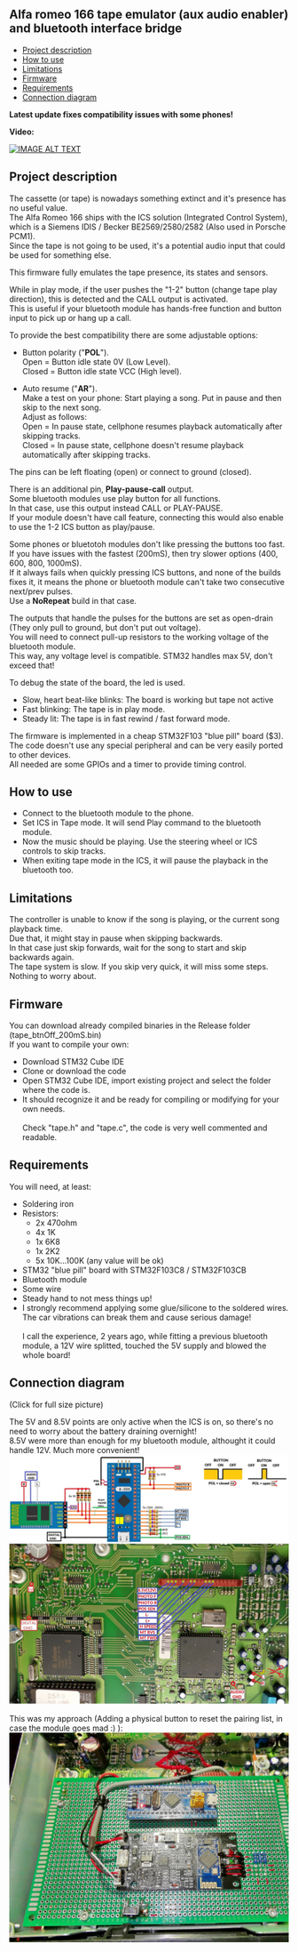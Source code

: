## Alfa romeo 166 tape emulator (aux audio enabler) and bluetooth interface bridge 

<!-- MarkdownTOC -->

* [Project description](#description)
* [How to use](#use)
* [Limitations](#limitations)
* [Firmware](#firmware)
* [Requirements](#requirements)
* [Connection diagram](#connection)

<!-- /MarkdownTOC -->

**Latest update fixes compatibility issues with some phones!**<br>

**Video:**<br>

[![IMAGE ALT TEXT](https://img.youtube.com/vi/hq1ijzfhlmo/0.jpg)](https://youtu.be/hq1ijzfhlmo "Alfa romeo 166 tape emulator")<br>


<a id="description"></a>
## Project description
The cassette (or tape) is nowadays something extinct and it's presence has no useful value.<br>
The Alfa Romeo 166 ships with the ICS solution (Integrated Control System), which is a Siemens IDIS / Becker BE2569/2580/2582 (Also used in Porsche PCM1).<br>
Since the tape is not going to be used, it's a potential audio input that could be used for something else.<br>

This firmware fully emulates the tape presence, its states and sensors.<br>

While in play mode, if the user pushes the "1-2" button (change tape play direction), this is detected and the CALL output is activated.<br>
This is useful if your bluetooth module has hands-free function and button input to pick up or hang up a call.<br>

To provide the best compatibility there are some adjustable options:
* Button polarity ("**POL**").<br>
	Open = Button idle state 0V (Low Level).<br>
	Closed = Button idle state VCC (High level).<br>
			
* Auto resume ("**AR**").<br>
	Make a test on your phone: Start playing a song. Put in pause and then skip to the next song.<br>
	Adjust as follows:<br>
	Open = In pause state, cellphone resumes playback automatically after skipping tracks.<br>
	Closed = In pause state, cellphone doesn't resume playback automatically after skipping tracks.<br>
	
The pins can be left floating (open) or connect to ground (closed).<br>	
	
	
There is an additional pin, **Play-pause-call** output.<br>
  Some bluetooth modules use play button for all functions.<br>
  In that case, use this output instead CALL or PLAY-PAUSE.<br>
  If your module doesn't have call feature, connecting this would also enable to use the 1-2 ICS button as play/pause.<br>
  
  
Some phones or bluetotoh modules don't like pressing the buttons too fast.<br>
  If you have issues with the fastest (200mS), then try slower options (400, 600, 800, 1000mS).<br>
  If it always fails when quickly pressing ICS buttons, and none of the builds fixes it, it means the phone or bluetooth module can't take two consecutive next/prev pulses.<br>
  Use a **NoRepeat** build in that case.<br>
  

The outputs that handle the pulses for the buttons are set as open-drain (They only pull to ground, but don't put out voltage).<br>
You will need to connect pull-up resistors to the working voltage of the bluetooth module.<br>
This way, any voltage level is compatible. STM32 handles max 5V, don't exceed that!<br>

To debug the state of the board, the led is used.<br>
- Slow, heart beat-like blinks: The board is working but tape not active<br>
- Fast blinking: The tape is in play mode.
- Steady lit: The tape is in fast rewind / fast forward mode.


The firmware is implemented in a cheap STM32F103 "blue pill" board ($3).<br>
The code doesn't use any special peripheral and can be very easily ported to other devices.<br>
All needed are some GPIOs and a timer to provide timing control.<br>

<a id="use"></a>
## How to use
- Connect to the bluetooth module to the phone.<br>
- Set ICS in Tape mode. It will send Play command to the bluetooth module.<br>
- Now the music should be playing. Use the steering wheel or ICS controls to skip tracks.<br>
- When exiting tape mode in the ICS, it will pause the playback in the bluetooth too.

<a id="limitations"></a>
## Limitations
The controller is unable to know if the song is playing, or the current song playback time.<br>
Due that, it might stay in pause when skipping backwards.<br>
In that case just skip forwards, wait for the song to start and skip backwards again.<br>
The tape system is slow. If you skip very quick, it will miss some steps. Nothing to worry about.<br>

<a id="firmware"></a>
## Firmware

You can download already compiled binaries in the Release folder (tape_btnOff_200mS.bin)<br>
If you want to compile your own:
- Download STM32 Cube IDE
- Clone or download the code
- Open STM32 Cube IDE, import existing project and select the folder where the code is.<br>
- 
  It should recognize it and be ready for compiling or modifying for your own needs.<br>  
  Check "tape.h" and "tape.c", the code is very well commented and readable. <br>

<a id="Requirements"></a>
## Requirements

You will need, at least:<br>
- Soldering iron
- Resistors:
  - 2x 470ohm  
  - 4x 1K  
  - 1x 6K8  
  - 1x 2K2  
  - 5x 10K...100K (any value will be ok)    
- STM32 "blue pill" board with STM32F103C8 / STM32F103CB 
- Bluetooth module
- Some wire
- Steady hand to not mess things up!
- I strongly recommend applying some glue/silicone to the soldered wires.<br>
  The car vibrations can break them and cause serious damage!<br>  
  I call the experience, 2 years ago, while fitting a previous bluetooth module, a 12V wire splitted, touched the 5V supply and blowed the whole board!<br>  
  
<a id="Connection"></a>
## Connection diagram

(Click for full size picture)

The 5V and 8.5V points are only active when the ICS is on, so there's no need to worry about the battery draining overnight!<br>
8.5V were more than enough for my bluetooth module, althought it could handle 12V. Much more convenient!<br> 
 ![IMAGE](https://raw.githubusercontent.com/deividAlfa/Alfa166Bluetooth/master/Pictures/Connection.jpg)
 
 
 This was my approach (Adding a physical button to reset the pairing list, in case the module goes mad :) ):<br>
 ![IMAGE](https://raw.githubusercontent.com/deividAlfa/Alfa166Bluetooth/master/Pictures/Board.jpg)
